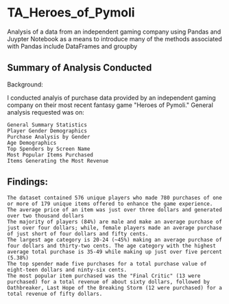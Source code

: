 # TA_Heroes_of_Pymoli
Analysis of a data from an independent gaming company using Pandas and Juypter Notebook as a means to introduce many of the methods associated with Pandas include DataFrames and groupby

## Summary of Analysis Conducted
Background:

I conducted analyis of purchase data provided by an independent gaming company on their most recent fantasy game "Heroes of Pymoli." General analysis requested was on:

    General Summary Statistics
    Player Gender Demographics
    Purchase Analysis by Gender
    Age Demographics
    Top Spenders by Screen Name
    Most Popular Items Purchased
    Items Generating the Most Revenue

## Findings:

    The dataset contained 576 unique players who made 780 purchases of one or more of 179 unique items offered to enhance the game experience. The average price of an item was just over three dollars and generated over two thousand dollars
    The majority of players (84%) are male and make an average purchase of just over four dollars; while, female players made an average purchase of just short of four dollars and fifty cents.
    The largest age category is 20-24 (~45%) making an average purchase of four dollars and thirty-two cents. The age category with the highest average total purchase is 35-49 while making up just over five percent (5.38%)
    The top spender made five purchases for a total purchase value of eight-teen dollars and ninty-six cents.
    The most popular item purchased was the "Final Critic" (13 were purchased) for a total revenue of about sixty dollars, followed by Oathbreaker, Last Hope of the Breaking Storm (12 were purchased) for a total revenue of fifty dollars.

